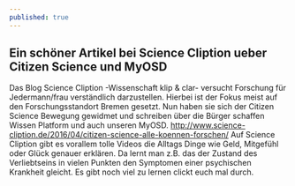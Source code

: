 ```yaml
---
published: true
---
```



## Ein schöner Artikel bei Science Cliption ueber Citizen Science und MyOSD

Das Blog Science Cliption -Wissenschaft klip & clar- versucht Forschung für Jedermann/frau verständlich darzustellen. Hierbei ist der Fokus meist auf den Forschungsstandort Bremen gesetzt. Nun haben sie sich der Citizen Science Bewegung gewidmet und schreiben über die Bürger schaffen Wissen Platform und auch unseren MyOSD.
http://www.science-cliption.de/2016/04/citizen-science-alle-koennen-forschen/
Auf Science Cliption gibt es vorallem tolle Videos die Alltags Dinge wie Geld, Mitgefühl oder Glück genauer erklären. Da lernt man z.B. das der Zustand des Verliebtseins in vielen Punkten den Symptomen einer psychischen Krankheit gleicht. Es gibt noch viel zu lernen clickt euch mal durch.
